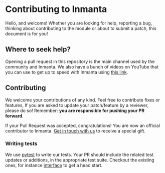 # Contributing to Inmanta

Hello, and welcome! Whether you are looking for help, reporting a bug,
thinking about contributing to the module or about to submit a patch, this
document is for you!

## Where to seek help?

Opening a pull request in this repository is the main channel used by the
community and Inmanta.
We also have a bunch of videos on YouTube that you can use to get up to speed with Inmanta using [this link](https://www.youtube.com/watch?v=l_ClsJG-BNQ&list=PL8UgC-AkgG7ZfqzTBpBYh_Uiou8SsjHaW).

## Contributing

We welcome your contributions of any kind. Feel free to contribute fixes or features,
If you are asked to update your patch/feature by a reviewer, please do so! Remember:
**you are responsible for pushing your PR forward**.

If your Pull Request was accepted, congratulations!
You are now an official contributor to Inmanta. [Get in touch with us](code@inmanta.com) to receive
a special gift.

### Writing tests

We use [pytest](https://docs.pytest.org/en/7.1.x/contents.html) to write our tests. Your PR should include the related test updates or additions, in the appropriate test suite.
Checkout the existing ones, for instance [interface](/tests/test_interface.py) to get a head start.
